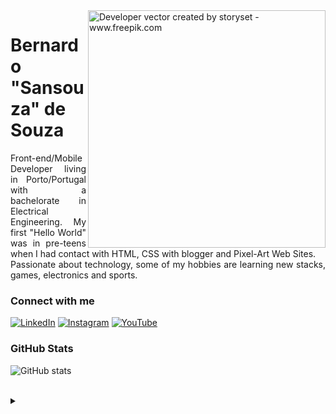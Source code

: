 <img align="right" alt="Developer vector created by storyset - www.freepik.com" height="380" src="https://i.postimg.cc/hP30LD33/1-Ag-Qf-Wvo-E6-Jfr-WRP-64-NC-transformed.png">

<h1>
    <span>Bernardo "Sansouza" de Souza</span>
</h1>

<p align="justify">Front-end/Mobile Developer living in Porto/Portugal with a bachelorate in Electrical Engineering. My first "Hello World" was in pre-teens when I had contact with HTML, CSS with blogger and Pixel-Art Web Sites. 
<br>
 Passionate about technology, some of my hobbies are learning new stacks, games, electronics and sports.</p>

<h3 align="left">Connect with me</h3>

[![LinkedIn](https://img.shields.io/badge/-LinkedIn-000?style=for-the-badge&logo=linkedin&logoColor=4767E0&color:FFF)](https://www.linkedin.com/in/bernardo-santiago-de-souza/)
[![Instagram](https://img.shields.io/badge/-Instagram-000?style=for-the-badge&logo=instagram&logoColor=4767E0&color:FFF)](https://www.instagram.com/bernardosan/)
[![YouTube](https://img.shields.io/badge/-YouTube-000?style=for-the-badge&logo=youtube&logoColor=4767E0&color:FFF)](https://www.youtube.com/@casalfullstack)

<h3 align="left">GitHub Stats</h3>

![GitHub stats](https://github-readme-stats-git-masterrstaa-rickstaa.vercel.app/api?username=bernardosan&hide_title=true&show_icons=true&include_all_commits=false&count_private=true&line_height=25&hide=issues&bg_color=000&title_color=4767E0&text_color=FFF&border_radius=3&border_color=4767E0c&icon_color=4767E0&theme=jolly)
<!--[![Most Used Languages](https://github-readme-stats-git-masterrstaa-rickstaa.vercel.app/api/top-langs/?username=elidianaandrade&line_height=10&card_width=290&layout=compact&hide_title=false&count_private=true&langs_count=4&show_icons=true&title_color=FF00F6&hide=html,css&bg_color=000&text_color=8B8B8B&border_radius=3&border_color=561760&count_private=true)](https://github.com/elidianaandrade/github-readme-stats)-->
<br>

<details align="left">
  <summary></summary> 


  ## Tools and Frameworks:
 
###  What i know:
<div style="display: inline_block">
    <img width="50px" src="https://cdn.jsdelivr.net/gh/devicons/devicon/icons/android/android-original.svg" />
    <img width="50px" src="https://cdn.jsdelivr.net/gh/devicons/devicon/icons/kotlin/kotlin-original.svg" />
    <img width="50px" src="https://cdn.jsdelivr.net/gh/devicons/devicon/icons/java/java-original.svg" />
    <img width="50px" src="https://cdn.jsdelivr.net/gh/devicons/devicon/icons/html5/html5-original-wordmark.svg" />
    <img width="50px" src="https://cdn.jsdelivr.net/gh/devicons/devicon/icons/css3/css3-original-wordmark.svg" />
    <img width="50px" src="https://cdn.jsdelivr.net/gh/devicons/devicon/icons/javascript/javascript-original.svg" />
          
 </div>
 
 ### What i have some experience:
 <div style="display: inline_block">
    <img width="50px" margin="10px" src="https://cdn.jsdelivr.net/gh/devicons/devicon/icons/figma/figma-original.svg" />
    <img width="50px" margin="10px" src="https://cdn.jsdelivr.net/gh/devicons/devicon/icons/github/github-original.svg" />
    <img width="50px" margin="10px" src="https://cdn.jsdelivr.net/gh/devicons/devicon/icons/nodejs/nodejs-original.svg" />
    <img width="50px" margin="10px"  src="https://cdn.jsdelivr.net/gh/devicons/devicon/icons/sqlite/sqlite-plain.svg" />   
    <img width="50px" margin="10px" src="https://cdn.jsdelivr.net/gh/devicons/devicon/icons/sass/sass-original.svg" />
    <img width="50px" margin="10px"src="https://cdn.jsdelivr.net/gh/devicons/devicon/icons/firebase/firebase-plain-wordmark.svg" />
    <img  width="50px" margin="10px" src="https://cdn.jsdelivr.net/gh/devicons/devicon/icons/gitlab/gitlab-original.svg" />
                      
 </div>

### What i'm learning:
<div>
      <img width="50px" src="https://cdn.jsdelivr.net/gh/devicons/devicon/icons/typescript/typescript-original.svg" />
    <img width="50px" src="https://cdn.jsdelivr.net/gh/devicons/devicon/icons/react/react-original.svg" />
    <img width="50px" src="https://cdn.jsdelivr.net/gh/devicons/devicon/icons/npm/npm-original-wordmark.svg" />
</div>

---

  - Badges by <a href="https://shields.io/">shields.io</a><br>
  - GitHub Stats by <a href="https://github.com/anuraghazra/github-readme-stats">anuraghazra</a>
  - Developer vector created by <a href="https://www.freepik.com/vectors/developer">storyset - www.freepik.com</a> (edited by author)


</details>

